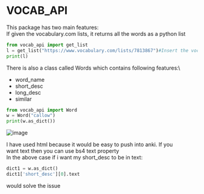 # VOCAB_API

This package has two main features:\
If given the vocabulary.com lists, it returns all the words as a python list
```py
from vocab_api import get_list
l = get_list("https://www.vocabulary.com/lists/7813867")#Insert the vocab list here
print(l)
```

There is also a class called Words which contains following features:\
- word_name
- short_desc
- long_desc
- similar

```py
from vocab_api import Word
w = Word("callow")
print(w.as_dict())
```
![image](https://user-images.githubusercontent.com/42903811/123502310-13fa1a00-d669-11eb-8242-00b5621f0b70.png)

I have used html because it would be easy to push into anki. If you \
want text then you can use bs4 text property\
In the above case if i want my short_desc to be in text:
```py
dict1 = w.as_dict()
dict1['short_desc'][0].text
```
would solve the issue
